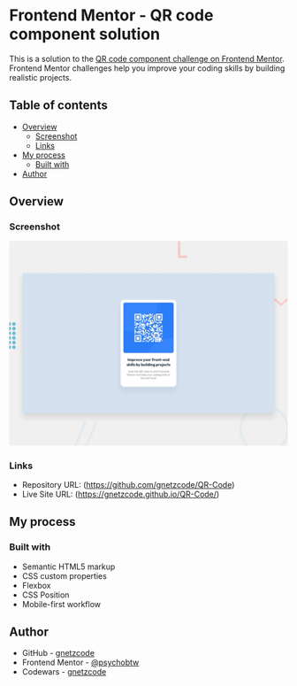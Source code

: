 # Frontend Mentor - QR code component solution

This is a solution to the [QR code component challenge on Frontend Mentor](https://www.frontendmentor.io/challenges/qr-code-component-iux_sIO_H). Frontend Mentor challenges help you improve your coding skills by building realistic projects. 

## Table of contents

- [Overview](#overview)
  - [Screenshot](#screenshot)
  - [Links](#links)
- [My process](#my-process)
  - [Built with](#built-with)
- [Author](#author)

## Overview

### Screenshot

![](preview.jpg)

### Links

- Repository URL: (https://github.com/gnetzcode/QR-Code)
- Live Site URL: (https://gnetzcode.github.io/QR-Code/)

## My process

### Built with

- Semantic HTML5 markup
- CSS custom properties
- Flexbox
- CSS Position
- Mobile-first workflow

## Author

- GitHub - [gnetzcode](https://github.com/gnetzcode)
- Frontend Mentor - [@psychobtw](https://www.frontendmentor.io/profile/psychobtw)
- Codewars - [gnetzcode](https://www.codewars.com/users/gnetzcode)
